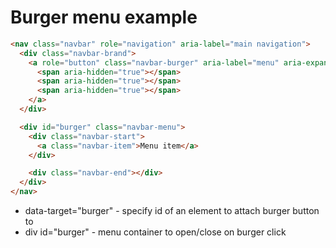 # Burger menu example

```html
<nav class="navbar" role="navigation" aria-label="main navigation">
  <div class="navbar-brand">
    <a role="button" class="navbar-burger" aria-label="menu" aria-expanded="false" data-target="burger">
      <span aria-hidden="true"></span>
      <span aria-hidden="true"></span>
      <span aria-hidden="true"></span>
    </a>
  </div>

  <div id="burger" class="navbar-menu">
    <div class="navbar-start">
      <a class="navbar-item">Menu item</a>
    </div>

    <div class="navbar-end"></div>
  </div>
</nav>
```

- data-target="burger" - specify id of an element to attach burger button to
- div id="burger" - menu container to open/close on burger click
